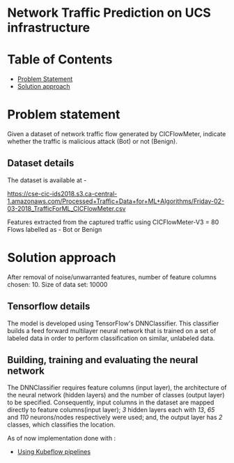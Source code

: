 # Network Traffic Prediction on UCS infrastructure
# Table of Contents
- [Problem Statement](#problem-statement)
- [Solution approach](#solution-approach)

# Problem statement

Given a dataset of network traffic flow generated by  CICFlowMeter, indicate whether the traffic is malicious attack (Bot) or not (Benign).

## Dataset details

The dataset is available at -

https://cse-cic-ids2018.s3.ca-central-1.amazonaws.com/Processed+Traffic+Data+for+ML+Algorithms/Friday-02-03-2018_TrafficForML_CICFlowMeter.csv

Features extracted from the captured traffic using CICFlowMeter-V3 = 80
Flows labelled as - Bot or Benign

# Solution approach

After removal of noise/unwarranted features, number of feature columns chosen:  10.
Size of data set: 10000

## Tensorflow details

The model is developed using TensorFlow's DNNClassifier. This classifier builds a feed forward multilayer neural network that is trained on a set of labeled data in order to perform classification on similar, unlabeled data.

## Building, training and evaluating the neural network

The DNNClassifier requires feature columns (input layer), the architecture of the neural network (hidden layers) and the number of classes (output layer) to be specified. Consequently, input columns in the dataset are mapped directly to feature columns(input layer); _3_ hidden layers each with _13_, _65_ and _110_ neurons/nodes respectively were used; and, the output layer has _2_ classes, which classifies the location.



As of now implementation done with :
  - [Using Kubeflow pipelines](./pipelines)

